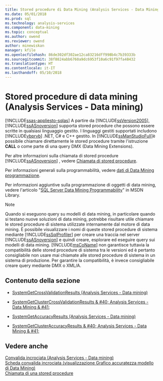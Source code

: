 ```yaml
---
title: Stored procedure di Data Mining (Analysis Services - Data Mining) | Documenti Microsoft
ms.date: 05/01/2018
ms.prod: sql
ms.technology: analysis-services
ms.component: data-mining
ms.topic: conceptual
ms.author: owend
ms.reviewer: owend
author: minewiskan
manager: kfile
ms.openlocfilehash: 86de302df302ae12ca83216dff998b4c7b39333b
ms.sourcegitcommit: 38f8824abb6760a9dc6953f10a6c91f97fa48432
ms.translationtype: HT
ms.contentlocale: it-IT
ms.lasthandoff: 05/10/2018
---
```

# <a name="data-mining-stored-procedures-analysis-services---data-mining"></a>Stored procedure di data mining (Analysis Services - Data mining)
[!INCLUDE[ssas-appliesto-sqlas](../../includes/ssas-appliesto-sqlas.md)]
  A partire da [!INCLUDE[ssVersion2005](../../includes/ssversion2005-md.md)], [!INCLUDE[ssASnoversion](../../includes/ssasnoversion-md.md)] supporta stored procedure che possono essere scritte in qualsiasi linguaggio gestito. I linguaggi gestiti supportati includono [!INCLUDE[vbprvb](../../includes/vbprvb-md.md)] .NET, C# e C++ gestito. In [!INCLUDE[ssManStudioFull](../../includes/ssmanstudiofull-md.md)]è possibile chiamare direttamente le stored procedure tramite l'istruzione **CALL** o come parte di una query DMX (Data Mining Extensions).  
  
 Per altre informazioni sulla chiamata di stored procedure [!INCLUDE[ssASnoversion](../../includes/ssasnoversion-md.md)] , vedere [Chiamata di stored procedure](../../analysis-services/multidimensional-models-extending-olap-stored-procedures/calling-stored-procedures.md).  
  
 Per informazioni generali sulla programmabilità, vedere [dati di Data Mining programmazione](../../analysis-services/data-mining-programming.md).  
  
 Per informazioni aggiuntive sulla programmazione di oggetti di data mining, vedere l'articolo "[SQL Server Data Mining Programmability](http://go.microsoft.com/fwlink/?LinkId=93735)" in MSDN Library.  
  
> [!NOTE]  
>  Quando si eseguono query su modelli di data mining, in particolare quando si testano nuove soluzioni di data mining, potrebbe risultare utile chiamare le stored procedure di sistema utilizzate internamente dal motore di data mining. È possibile visualizzare i nomi di queste stored procedure di sistema mediante [!INCLUDE[ssSqlProfiler](../../includes/sssqlprofiler-md.md)] per creare una traccia nel server [!INCLUDE[ssASnoversion](../../includes/ssasnoversion-md.md)] e quindi creare, esplorare ed eseguire query sui modelli di data mining. [!INCLUDE[msCoName](../../includes/msconame-md.md)] non garantisce tuttavia la compatibilità delle stored procedure di sistema tra le versioni ed è pertanto consigliabile non usare mai chiamate alle stored procedure di sistema in un sistema di produzione. Per garantire la compatibilità, è invece consigliabile creare query mediante DMX o XML/A.  
  
## <a name="in-this-section"></a>Contenuto della sezione  
  
-   [SystemGetCrossValidationResults &#40;Analysis Services - Data mining&#41;](../../analysis-services/data-mining/systemgetcrossvalidationresults-analysis-services-data-mining.md)  
  
-   [SystemGetClusterCrossValidationResults & #40; Analysis Services - Data Mining & #41;](../../analysis-services/data-mining/systemgetclustercrossvalidationresults-analysis-services-data-mining.md)  
  
-   [SystemGetAccuracyResults &#40;Analysis Services - Data mining&#41;](../../analysis-services/data-mining/systemgetaccuracyresults-analysis-services-data-mining.md)  
  
-   [SystemGetClusterAccuracyResults & #40; Analysis Services - Data Mining & #41;](../../analysis-services/data-mining/systemgetclusteraccuracyresults-analysis-services-data-mining.md)  
  
## <a name="see-also"></a>Vedere anche  
 [Convalida incrociata &#40;Analysis Services - Data mining&#41;](../../analysis-services/data-mining/cross-validation-analysis-services-data-mining.md)   
 [Scheda convalida incrociata &#40;visualizzazione Grafico accuratezza modello di Data Mining&#41;](http://msdn.microsoft.com/library/bd215a68-1ad7-4046-9c44-ec8e2be13a64)   
 [Chiamata di una stored procedure](../../relational-databases/native-client-odbc-stored-procedures/calling-a-stored-procedure.md)  
  
  
